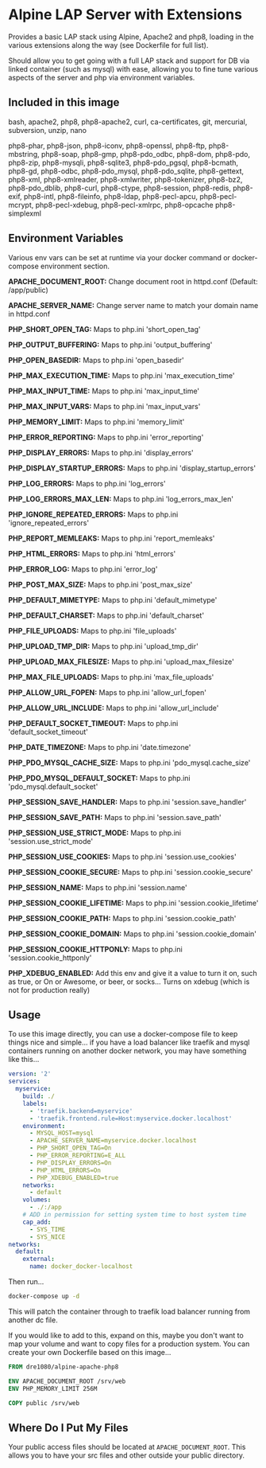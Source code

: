 # Alpine LAP Server with Extensions

Provides a basic LAP stack using Alpine, Apache2 and php8, loading in the various extensions along the way (see Dockerfile for full list).

Should allow you to get going with a full LAP stack and support for DB via linked container (such as mysql) with ease, allowing you to fine tune various aspects of the server and php via environment variables.

## Included in this image

bash, apache2, php8, php8-apache2, curl, ca-certificates, git, mercurial, subversion, unzip, nano

php8-phar, php8-json, php8-iconv, php8-openssl, php8-ftp, php8-mbstring, php8-soap, php8-gmp, php8-pdo_odbc, php8-dom, php8-pdo, php8-zip, php8-mysqli, php8-sqlite3, php8-pdo_pgsql, php8-bcmath, php8-gd, php8-odbc, php8-pdo_mysql, php8-pdo_sqlite, php8-gettext, php8-xml, php8-xmlreader, php8-xmlwriter, php8-tokenizer, php8-bz2, php8-pdo_dblib, php8-curl, php8-ctype, php8-session, php8-redis, php8-exif, php8-intl, php8-fileinfo, php8-ldap, php8-pecl-apcu, php8-pecl-mcrypt, php8-pecl-xdebug, php8-pecl-xmlrpc, php8-opcache php8-simplexml

## Environment Variables

Various env vars can be set at runtime via your docker command or docker-compose environment section.

**APACHE_DOCUMENT_ROOT:** Change document root in httpd.conf (Default: /app/public)

**APACHE_SERVER_NAME:** Change server name to match your domain name in httpd.conf

**PHP_SHORT_OPEN_TAG:** Maps to php.ini 'short_open_tag'

**PHP_OUTPUT_BUFFERING:** Maps to php.ini 'output_buffering'

**PHP_OPEN_BASEDIR:** Maps to php.ini 'open_basedir'

**PHP_MAX_EXECUTION_TIME:** Maps to php.ini 'max_execution_time'

**PHP_MAX_INPUT_TIME:** Maps to php.ini 'max_input_time'

**PHP_MAX_INPUT_VARS:** Maps to php.ini 'max_input_vars'

**PHP_MEMORY_LIMIT:** Maps to php.ini 'memory_limit'

**PHP_ERROR_REPORTING:** Maps to php.ini 'error_reporting'

**PHP_DISPLAY_ERRORS:** Maps to php.ini 'display_errors'

**PHP_DISPLAY_STARTUP_ERRORS:** Maps to php.ini 'display_startup_errors'

**PHP_LOG_ERRORS:** Maps to php.ini 'log_errors'

**PHP_LOG_ERRORS_MAX_LEN:** Maps to php.ini 'log_errors_max_len'

**PHP_IGNORE_REPEATED_ERRORS:** Maps to php.ini 'ignore_repeated_errors'

**PHP_REPORT_MEMLEAKS:** Maps to php.ini 'report_memleaks'

**PHP_HTML_ERRORS:** Maps to php.ini 'html_errors'

**PHP_ERROR_LOG:** Maps to php.ini 'error_log'

**PHP_POST_MAX_SIZE:** Maps to php.ini 'post_max_size'

**PHP_DEFAULT_MIMETYPE:** Maps to php.ini 'default_mimetype'

**PHP_DEFAULT_CHARSET:** Maps to php.ini 'default_charset'

**PHP_FILE_UPLOADS:** Maps to php.ini 'file_uploads'

**PHP_UPLOAD_TMP_DIR:** Maps to php.ini 'upload_tmp_dir'

**PHP_UPLOAD_MAX_FILESIZE:** Maps to php.ini 'upload_max_filesize'

**PHP_MAX_FILE_UPLOADS:** Maps to php.ini 'max_file_uploads'

**PHP_ALLOW_URL_FOPEN:** Maps to php.ini 'allow_url_fopen'

**PHP_ALLOW_URL_INCLUDE:** Maps to php.ini 'allow_url_include'

**PHP_DEFAULT_SOCKET_TIMEOUT:** Maps to php.ini 'default_socket_timeout'

**PHP_DATE_TIMEZONE:** Maps to php.ini 'date.timezone'

**PHP_PDO_MYSQL_CACHE_SIZE:** Maps to php.ini 'pdo_mysql.cache_size'

**PHP_PDO_MYSQL_DEFAULT_SOCKET:** Maps to php.ini 'pdo_mysql.default_socket'

**PHP_SESSION_SAVE_HANDLER:** Maps to php.ini 'session.save_handler'

**PHP_SESSION_SAVE_PATH:** Maps to php.ini 'session.save_path'

**PHP_SESSION_USE_STRICT_MODE:** Maps to php.ini 'session.use_strict_mode'

**PHP_SESSION_USE_COOKIES:** Maps to php.ini 'session.use_cookies'

**PHP_SESSION_COOKIE_SECURE:** Maps to php.ini 'session.cookie_secure'

**PHP_SESSION_NAME:** Maps to php.ini 'session.name'

**PHP_SESSION_COOKIE_LIFETIME:** Maps to php.ini 'session.cookie_lifetime'

**PHP_SESSION_COOKIE_PATH:** Maps to php.ini 'session.cookie_path'

**PHP_SESSION_COOKIE_DOMAIN:** Maps to php.ini 'session.cookie_domain'

**PHP_SESSION_COOKIE_HTTPONLY:** Maps to php.ini 'session.cookie_httponly'

**PHP_XDEBUG_ENABLED:** Add this env and give it a value to turn it on, such as true, or On or Awesome, or beer, or socks... Turns on xdebug (which is not for production really)

## Usage

To use this image directly, you can use a docker-compose file to keep things nice and simple... if you have a load balancer like traefik and mysql containers running on another docker network, you may have something like this...

```yml
version: '2'
services:
  myservice:
    build: ./
    labels:
      - 'traefik.backend=myservice'
      - 'traefik.frontend.rule=Host:myservice.docker.localhost'
    environment:
      - MYSQL_HOST=mysql
      - APACHE_SERVER_NAME=myservice.docker.localhost
      - PHP_SHORT_OPEN_TAG=On
      - PHP_ERROR_REPORTING=E_ALL
      - PHP_DISPLAY_ERRORS=On
      - PHP_HTML_ERRORS=On
      - PHP_XDEBUG_ENABLED=true
    networks:
      - default
    volumes:
      - ./:/app
    # ADD in permission for setting system time to host system time
    cap_add:
      - SYS_TIME
      - SYS_NICE
networks:
  default:
    external:
      name: docker_docker-localhost
```

Then run...

```sh
docker-compose up -d
```

This will patch the container through to traefik load balancer running from another dc file.

If you would like to add to this, expand on this, maybe you don't want to map your volume and want to copy files for a production system. You can create your own Dockerfile based on this image...

```dockerfile
FROM dre1080/alpine-apache-php8

ENV APACHE_DOCUMENT_ROOT /srv/web
ENV PHP_MEMORY_LIMIT 256M

COPY public /srv/web
```

## Where Do I Put My Files

Your public access files should be located at `APACHE_DOCUMENT_ROOT`. This allows you to have your src files and other outside your public directory.
